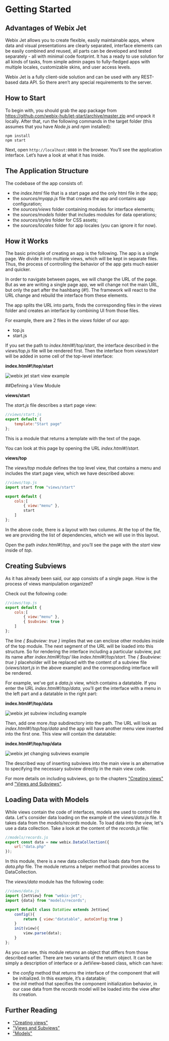 # Getting Started

## Advantages of Webix Jet

Webix Jet allows you to create flexible, easily maintainable apps, where data and visual presentations are clearly separated, interface elements can be easily combined and reused, all parts can be developed and tested separately - all with minimal code footprint. It has a ready to use solution for all kinds of tasks, from simple admin pages to fully-fledged apps with multiple locales, customizable skins, and user access levels. 

Webix Jet is a fully client-side solution and can be used with any REST-based data API. So there aren’t any special requirements to the server.

## How to Start

To begin with, you should grab the app package from https://github.com/webix-hub/jet-start/archive/master.zip and unpack it locally. After that, run the following commands in the target folder (this assumes that you have *Node.js* and *npm* installed):

```
npm install
npm start
```

Next, open ```http://localhost:8080``` in the browser. You’ll see the application interface. Let’s have a look at what it has inside.

## The Application Structure

The codebase of the app consists of:

- the *index.html* file that is a start page and the only html file in the app;
- the *sources/myapp.js* file that creates the app and contains app configuration;
- the *sources/views* folder containing modules for interface elements;
- the *sources/models* folder that includes modules for data operations;
- the *sources/styles* folder for CSS assets;
- the *sources/locales* folder for app locales (you can ignore it for now).

## How it Works

The basic principle of creating an app is the following. The app is a single page. We divide it into multiple views, which will be kept in separate files. Thus, the process of controlling the behavior of the app gets much easier and quicker.

In order to navigate between pages, we will change the URL of the page. But as we are writing a single page app, we will change not the main URL, but only the part after the hashbang (#!). The framework will react to the URL change and rebuild the interface from these elements.

The app splits the URL into parts, finds the corresponding files in the *views* folder and creates an interface by combining UI from those files.

For example, there are 2 files in the *views* folder of our app:

- top.js
- start.js

If you set the path to *index.html#!/top/start*, the interface described in the *views/top.js* file will be rendered first. Then the interface from *views/start* will be added in some cell of the top-level interface:

**index.html#!/top/start**

![webix jet start view example](images/how_it_works.png)

##Defining a View Module

**views/start**

The *start.js* file describes a start page view:

```js
//views/start.js
export default {
	template:"Start page"
};
```

This is a module that returns a template with the text of the page.

You can look at this page by opening the URL *index.html#!/start*.

**views/top**

The *views/top* module defines the top level view, that contains a menu and includes the start page view, which we have described above:

```js
//views/top.js
import start from "views/start"

export default {
	cols:[
		{ view:"menu" },
		start
	]
};
```

In the above code, there is a layout with two columns.
At the top of the file, we are providing the list of dependencies, which we will use in this layout.

Open the path *index.html#!/top*, and you’ll see the page with the *start* view inside of *top*.

## Creating Subviews

As it has already been said, our app consists of a single page. How is the process of views manipulation organized?

Check out the following code:

```js
//views/top.js
export default {
	cols:[
		{ view:"menu" },
		{ $subview: true }
	]
};
```

The line *{ $subview: true }* implies that we can enclose other modules inside of the top module. The next segment of the URL will be loaded into this structure. So for rendering the interface including a particular subview, put its name after *index.html#!/top/* like *index.html#!/top/start*.
The *{ $subview: true }* placeholder will be replaced with the content of a subview file (*views/start.js* in the above example) and the corresponding interface will be rendered.

For example, we've got a *data.js* view, which contains a datatable. If you enter the URL *index.html#!/top/data*, you’ll get the interface with a menu in the left part and a datatable in the right part:

**index.html#!/top/data**

![webix jet subview including example](images/top_data.png)

Then, add one more */top* subdirectory into the path. The URL will look as *index.html#!/top/top/data* and the app will have another menu view inserted into the first one. This view will contain the datatable:

**index.html#!/top/top/data**

![webix jet changing subviews example](images/top_top_data.png)

The described way of inserting subviews into the main view is an alternative to specifying the necessary subview directly in the main view code.

For more details on including subviews, go to the chapters ["Creating views"](basic/views.md) and ["Views and Subviews"](details/subviews.md#subviews).


## Loading Data with Models

While views contain the code of interfaces, models are used to control the data.
Let's consider data loading on the example of the *views/data.js* file. It takes data from the *models/records* module. To load data into the view, let's use a data collection. Take a look at the content of the *records.js* file:

```js
//models/records.js
export const data = new webix.DataCollection({
	url:"data.php"
});
```

In this module, there is a new data collection that loads data from the *data.php* file. The module returns a helper method that provides access to DataCollection.

The *views/data* module has the following code:

```js
//views/data.js
import {JetView} from "webix-jet";
import {data} from "models/records";

export default class DataView extends JetView{
	config(){
		return { view:"datatable", autoConfig:true }
	}
	init(view){
		view.parse(data);
	}
};
```

As you can see, this module returns an object that differs from those described earlier. There are two variants of the return object. It can be simply a description of interface or a JetView-based class, which can have:

- the *config* method that returns the interface of the component that will be initialized. In this example, it’s a datatable;
- the *init* method that specifies the component initialization behavior, in our case data from the *records* model will be loaded into the view after its creation. 

## Further Reading

- ["Creating views"](basic/views.md)
- ["Views and Subviews"](details/subviews.md#class_views)
- ["Models"](details/models.md)
